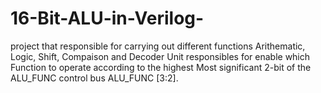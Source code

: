 # 16-Bit-ALU-in-Verilog-
project that responsible for carrying out different functions Arithematic, Logic, Shift, Compaison and Decoder Unit responsibles for enable which Function to operate according to the highest Most significant 2-bit of the ALU_FUNC control bus ALU_FUNC [3:2].
